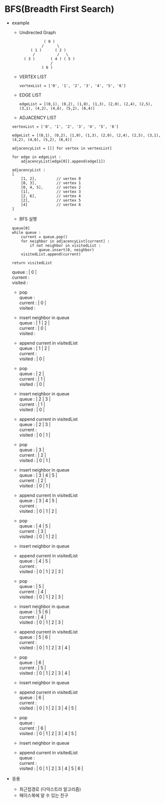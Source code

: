# BFS(Breadth First Search)

- example

    * Undirected Graph

                     ( 0 )
                    /      \
               ( 1 )      ( 2 )
                /          /   \
            ( 3 )       ( 4 ) ( 5 )
                        /    
                    ( 6 ) 
    
    * VERTEX LIST
        ```
        vertexList = ['0', '1', '2', '3', '4', '5', '6']
        ```

    * EDGE LIST
        ```
        edgeList = [(0,1), (0,2), (1,0), (1,3), (2,0), (2,4), (2,5), (3,1), (4,2), (4,6), (5,2), (6,4)]
        ```
    * ADJACENCY LIST
    ```
    vertexList = ['0', '1', '2', '3', '4', '5', '6']
    
    edgeList = [(0,1), (0,2), (1,0), (1,3), (2,0), (2,4), (2,5), (3,1), (4,2), (4,6), (5,2), (6,4)]

    adjacencyList = [[] for vertex in vertexList]

    for edge in edgeList :
        adjacencyList[edge[0]].append(edge[1])
    ```
    ```
    adjacencyList :
    [
        [1, 2],         // vertex 0
        [0, 3],         // vertex 1
        [0, 4, 5],      // vertex 2
        [1],            // vertex 3
        [2, 6],         // vertex 4
        [2],            // vertex 5
        [4]             // vertex 6
    ]
    ```
    * BFS 실행
    ```
    queue[0]
    while queue :
        current = queue.pop()
        for neighbor in adjacencyList[current] :
            if not neighbor in visitedList :
                queue.insert(0, neighbor)
        visitedList.append(current)

    return visitedList
    ```
    queue : | 0 |<br>
    current :<br>
    visited : <br>

     * pop<br>
     queue : <br>
     current : | 0 |<br>
     visited : <br>
     * insert neighbor in queue<br>
     queue : | 1 | 2 |<br>
     current : | 0 |<br>
     visited : <br>
     * append current in visitedList<br>
     queue : | 1 | 2 |<br>
     current : <br>
     visited : | 0 |<br>
    
     * pop<br>
     queue : | 2 |<br>
     current : | 1 |<br>
     visited : | 0 |<br>
     * insert neighbor in queue<br>
     queue : | 2 | 3 |<br>
     current : | 1 |<br>
     visited : | 0 |<br>
     * append current in visitedList<br>
     queue : | 2 | 3 |<br>
     current : <br>
     visited : | 0 | 1 |<br>

     * pop<br>
     queue : | 3 |<br>
     current : | 2 |<br>
     visited : | 0 | 1 |<br>
     * insert neighbor in queue<br>
     queue : | 3 | 4 | 5 |<br>
     current : | 2 |<br>
     visited : | 0 | 1 |<br>
     * append current in visitedList<br>
     queue : | 3 | 4 | 5 |<br>
     current : <br>
     visited : | 0 | 1 | 2 |<br>

     * pop<br>
     queue : | 4 | 5 |<br>
     current : | 3 |<br>
     visited : | 0 | 1 | 2 |<br>
     * insert neighbor in queue<br>
     * append current in visitedList<br>
     queue : | 4 | 5 |<br>
     current : <br>
     visited : | 0 | 1 | 2 | 3 |<br>

     * pop<br>
     queue : | 5 |<br>
     current : | 4 |<br>
     visited : | 0 | 1 | 2 | 3 |<br>
     * insert neighbor in queue<br>
     queue : | 5 | 6 |<br>
     current : | 4 |<br>
     visited : | 0 | 1 | 2 | 3 |<br>
     * append current in visitedList<br>
     queue : | 5 | 6 |<br>
     current : <br>
     visited : | 0 | 1 | 2 | 3 | 4 |<br>

     * pop<br>
     queue : | 6 |<br>
     current : | 5 |<br>
     visited : | 0 | 1 | 2 | 3 | 4 |<br>
     * insert neighbor in queue<br>
     * append current in visitedList<br>
     queue : | 6 |<br>
     current : <br>
     visited : | 0 | 1 | 2 | 3 | 4 | 5 |<br>

     * pop<br>
     queue : <br>
     current : | 6 |<br>
     visited : | 0 | 1 | 2 | 3 | 4 | 5 |<br>
     * insert neighbor in queue<br>
     * append current in visitedList<br>
     queue : <br>
     current : <br>
     visited : | 0 | 1 | 2 | 3 | 4 | 5 | 6 |<br>

- 응용
    * 최근접경로 (다익스트라 알고리즘)
    * 페이스북에 알 수 있는 친구


